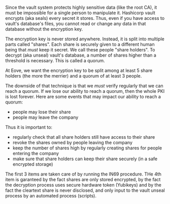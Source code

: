 Since the vault system protects highly sensitive data (like the root CA), it must be impossible for a single person to manipulate it.
Hashicorp vault encrypts (aka seals) every secret it stores. Thus, even if you have access to vault's database's files, you cannot read or change any data in that database without the encryption key.

The encryption key is never stored anywhere. Instead, it is split into multiple parts called "shares".
Each share is securely given to a different human being that *must* keep it secret. We call these people "share holders".
To decrypt (aka unseal) vault's database, a number of shares higher than a threshold is necessary.
This is called a quorum.

At Eove, we want the encryption key to be split among at least 5 share holders (the more the merrier) and a quorum of at least 3 people.

The downside of that technique is that we *must* verify regularly that we can reach a quorum.
If we lose our ability to reach a quorum, then the whole PKI is lost forever.
Here are some events that may impact our ability to reach a quorum:
 - people may lose their share
 - people may leave the company

Thus it is important to:
 - regularly check that all share holders still have access to their share
 - revoke the shares owned by people leaving the company
 - keep the number of shares high by regularly creating shares for people entering the company
 - make sure that share holders can keep their share securely (in a safe encrypted storage)

The first 3 items are taken care of by running the IN69 procedure.
THe 4th item is garanteed by the fact shares are only stored encrypted, by the fact the decryption process uses secure hardware token (Yubikeys) and by the fact the cleartext share is never disclosed, and only input to the vault unseal process by an automated process (scripts).
